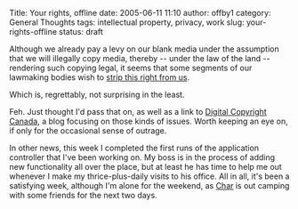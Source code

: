 Title: Your rights, offline
date: 2005-06-11 11:10
author: offby1
category: General Thoughts
tags: intellectual property, privacy, work
slug: your-rights-offline
status: draft

Although we already pay a levy on our blank media under the assumption that we will illegally copy media, thereby \-- under the law of the land \-- rendering such copying legal, it seems that some segments of our lawmaking bodies wish to [strip this right from us]([http://www.ctv.ca/servlet/ArticleNews/story/CTVNews/1118271756635_30/?hub=CTVNewsAt11](http://www.ctv.ca/servlet/ArticleNews/story/CTVNews/1118271756635_30/?hub=CTVNewsAt11)).

Which is, regrettably, not surprising in the least.

Feh. Just thought I'd pass that on, as well as a link to [Digital Copyright Canada](http://www.digital-copyright.ca/), a blog focusing on those kinds of issues. Worth keeping an eye on, if only for the occasional sense of outrage.

In other news, this week I completed the first runs of the application controller that I've been working on. My boss is in the process of adding new functionality all over the place, but at least he has time to help me out whenever I make my thrice-plus-daily visits to his office. All in all, it's been a satisfying week, although I'm alone for the weekend, as [Char](<http://xraystar.livejournal.com>) is out camping with some friends for the next two days.
